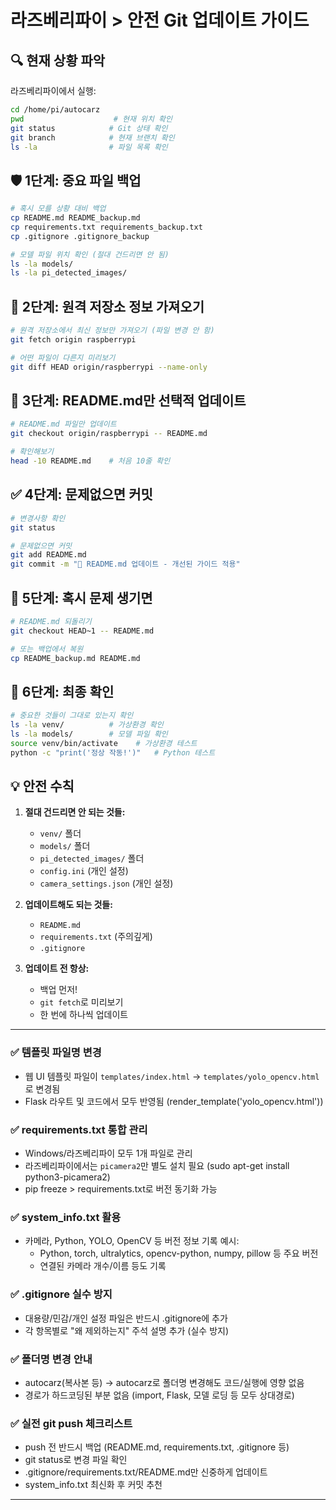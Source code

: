 # 라즈베리파이 > 안전 Git 업데이트 가이드

## 🔍 현재 상황 파악

라즈베리파이에서 실행:

```bash
cd /home/pi/autocarz
pwd                    # 현재 위치 확인
git status            # Git 상태 확인
git branch            # 현재 브랜치 확인
ls -la                # 파일 목록 확인
```

## 🛡️ 1단계: 중요 파일 백업

```bash
# 혹시 모를 상황 대비 백업
cp README.md README_backup.md
cp requirements.txt requirements_backup.txt
cp .gitignore .gitignore_backup

# 모델 파일 위치 확인 (절대 건드리면 안 됨)
ls -la models/
ls -la pi_detected_images/
```

## 📡 2단계: 원격 저장소 정보 가져오기

```bash
# 원격 저장소에서 최신 정보만 가져오기 (파일 변경 안 함)
git fetch origin raspberrypi

# 어떤 파일이 다른지 미리보기
git diff HEAD origin/raspberrypi --name-only
```

## 📝 3단계: README.md만 선택적 업데이트

```bash
# README.md 파일만 업데이트
git checkout origin/raspberrypi -- README.md

# 확인해보기
head -10 README.md    # 처음 10줄 확인
```

## ✅ 4단계: 문제없으면 커밋

```bash
# 변경사항 확인
git status

# 문제없으면 커밋
git add README.md
git commit -m "📝 README.md 업데이트 - 개선된 가이드 적용"
```

## 🚨 5단계: 혹시 문제 생기면

```bash
# README.md 되돌리기
git checkout HEAD~1 -- README.md

# 또는 백업에서 복원
cp README_backup.md README.md
```

## 🎯 6단계: 최종 확인

```bash
# 중요한 것들이 그대로 있는지 확인
ls -la venv/          # 가상환경 확인
ls -la models/        # 모델 파일 확인
source venv/bin/activate    # 가상환경 테스트
python -c "print('정상 작동!')"   # Python 테스트
```

## 💡 안전 수칙

1. **절대 건드리면 안 되는 것들:**

   - `venv/` 폴더
   - `models/` 폴더
   - `pi_detected_images/` 폴더
   - `config.ini` (개인 설정)
   - `camera_settings.json` (개인 설정)

2. **업데이트해도 되는 것들:**

   - `README.md`
   - `requirements.txt` (주의깊게)
   - `.gitignore`

3. **업데이트 전 항상:**
   - 백업 먼저!
   - `git fetch`로 미리보기
   - 한 번에 하나씩 업데이트

---

### ✅ 템플릿 파일명 변경

- 웹 UI 템플릿 파일이 `templates/index.html` → `templates/yolo_opencv.html`로 변경됨
- Flask 라우트 및 코드에서 모두 반영됨 (render_template('yolo_opencv.html'))

### ✅ requirements.txt 통합 관리

- Windows/라즈베리파이 모두 1개 파일로 관리
- 라즈베리파이에서는 `picamera2`만 별도 설치 필요 (sudo apt-get install python3-picamera2)
- pip freeze > requirements.txt로 버전 동기화 가능

### ✅ system_info.txt 활용

- 카메라, Python, YOLO, OpenCV 등 버전 정보 기록 예시:
  - Python, torch, ultralytics, opencv-python, numpy, pillow 등 주요 버전
  - 연결된 카메라 개수/이름 등도 기록

### ✅ .gitignore 실수 방지

- 대용량/민감/개인 설정 파일은 반드시 .gitignore에 추가
- 각 항목별로 "왜 제외하는지" 주석 설명 추가 (실수 방지)

### ✅ 폴더명 변경 안내

- autocarz(복사본 등) → autocarz로 폴더명 변경해도 코드/실행에 영향 없음
- 경로가 하드코딩된 부분 없음 (import, Flask, 모델 로딩 등 모두 상대경로)

### ✅ 실전 git push 체크리스트

- push 전 반드시 백업 (README.md, requirements.txt, .gitignore 등)
- git status로 변경 파일 확인
- .gitignore/requirements.txt/README.md만 신중하게 업데이트
- system_info.txt 최신화 후 커밋 추천

---